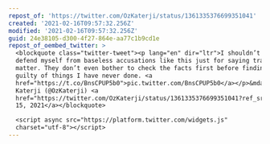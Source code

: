 ```yaml
---
repost_of: 'https://twitter.com/OzKaterji/status/1361335376699351041'
created: '2021-02-16T09:57:32.256Z'
modified: '2021-02-16T09:57:32.256Z'
guid: 24e38105-d300-4f27-864e-aa77c1b9cd1e
repost_of_oembed_twitter: >
  <blockquote class="twitter-tweet"><p lang="en" dir="ltr">I shouldn’t have to
  defend myself from baseless accusations like this just for saying trans rights
  matter. They don’t even bother to check the facts first before finding me
  guilty of things I have never done. <a
  href="https://t.co/BnsCPUP5b0">pic.twitter.com/BnsCPUP5b0</a></p>&mdash; Oz
  Katerji (@OzKaterji) <a
  href="https://twitter.com/OzKaterji/status/1361335376699351041?ref_src=twsrc%5Etfw">February
  15, 2021</a></blockquote>

  <script async src="https://platform.twitter.com/widgets.js"
  charset="utf-8"></script>
---
```

 
